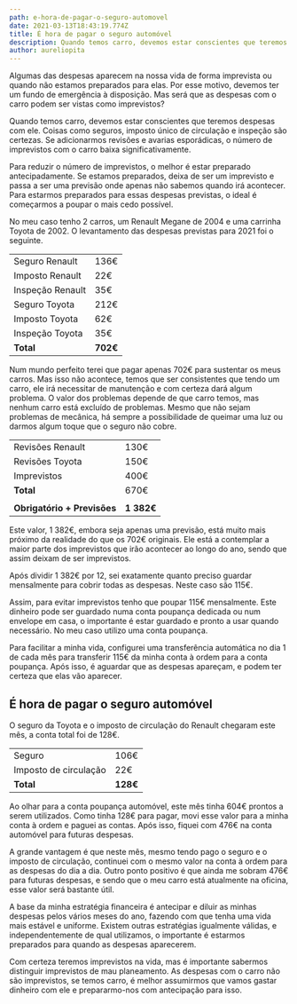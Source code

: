 ```yaml
---
path: e-hora-de-pagar-o-seguro-automovel
date: 2021-03-13T18:43:19.774Z
title: É hora de pagar o seguro automóvel
description: Quando temos carro, devemos estar conscientes que teremos despesas com ele
author: aureliopita
---
```


Algumas das despesas aparecem na nossa vida de forma imprevista ou quando não estamos preparados para elas. Por esse motivo, devemos ter um fundo de emergência à disposição. Mas será que as despesas com o carro podem ser vistas como imprevistos?

Quando temos carro, devemos estar conscientes que teremos despesas com ele. Coisas como seguros, imposto único de circulação e inspeção são certezas. Se adicionarmos revisões e avarias esporádicas, o número de imprevistos com o carro baixa significativamente.

Para reduzir o número de imprevistos, o melhor é estar preparado antecipadamente. Se estamos preparados, deixa de ser um imprevisto e passa a ser uma previsão onde apenas não sabemos quando irá acontecer. Para estarmos preparados para essas despesas previstas, o ideal é começarmos a poupar o mais cedo possível.

No meu caso tenho 2 carros, um Renault Megane de 2004 e uma carrinha Toyota de 2002. O levantamento das despesas previstas para 2021 foi o seguinte.

|                  |          |
| ---------------- | -------- |
| Seguro Renault   | 136€     |
| Imposto Renault  | 22€      |
| Inspeção Renault | 35€      |
| Seguro Toyota    | 212€     |
| Imposto Toyota   | 62€      |
| Inspeção Toyota  | 35€      |
| **Total**        | **702€** |

Num mundo perfeito terei que pagar apenas 702€ para sustentar os meus carros. Mas isso não acontece, temos que ser consistentes que tendo um carro, ele irá necessitar de manutenção e com certeza dará algum problema. O valor dos problemas depende de que carro temos, mas nenhum carro está excluído de problemas. Mesmo que não sejam problemas de mecânica, há sempre a possibilidade de queimar uma luz ou darmos algum toque que o seguro não cobre.

|                             |            |
| --------------------------- | ---------- |
| Revisões Renault            | 130€       |
| Revisões Toyota             | 150€       |
| Imprevistos                 | 400€       |
| **Total**                   | 670€       |
|                             |            |
| **Obrigatório + Previsões** | **1 382€** |

Este valor, 1 382€, embora seja apenas uma previsão, está muito mais próximo da realidade do que os 702€ originais. Ele está a contemplar a maior parte dos imprevistos que irão acontecer ao longo do ano, sendo que assim deixam de ser imprevistos.

Após dividir 1 382€ por 12, sei exatamente quanto preciso guardar mensalmente para cobrir todas as despesas. Neste caso são 115€.

Assim, para evitar imprevistos tenho que poupar 115€ mensalmente. Este dinheiro pode ser guardado numa conta poupança dedicada ou num envelope em casa, o importante é estar guardado e pronto a usar quando necessário. No meu caso utilizo uma conta poupança.

Para facilitar a minha vida, configurei uma transferência automática no dia 1 de cada mês para transferir 115€ da minha conta à ordem para a conta poupança. Após isso, é aguardar que as despesas apareçam, e podem ter certeza que elas vão aparecer.

## É hora de pagar o seguro automóvel

O seguro da Toyota e o imposto de circulação do Renault chegaram este mês, a conta total foi de 128€.

|                       |          |
| --------------------- | -------- |
| Seguro                | 106€     |
| Imposto de circulação | 22€      |
| **Total**             | **128€** |

Ao olhar para a conta poupança automóvel, este mês tinha 604€ prontos a serem utilizados. Como tinha 128€ para pagar, movi esse valor para a minha conta à ordem e paguei as contas. Após isso, fiquei com 476€ na conta automóvel para futuras despesas.

A grande vantagem é que neste mês, mesmo tendo pago o seguro e o imposto de circulação, continuei com o mesmo valor na conta à ordem para as despesas do dia a dia. Outro ponto positivo é que ainda me sobram 476€ para futuras despesas, e sendo que o meu carro está atualmente na oficina, esse valor será bastante útil.

A base da minha estratégia financeira é antecipar e diluir as minhas despesas pelos vários meses do ano, fazendo com que tenha uma vida mais estável e uniforme. Existem outras estratégias igualmente válidas, e independentemente de qual utilizamos, o importante é estarmos preparados para quando as despesas aparecerem.

Com certeza teremos imprevistos na vida, mas é importante sabermos distinguir imprevistos de mau planeamento. As despesas com o carro não são imprevistos, se temos carro, é melhor assumirmos que vamos gastar dinheiro com ele e prepararmo-nos com antecipação para isso.
